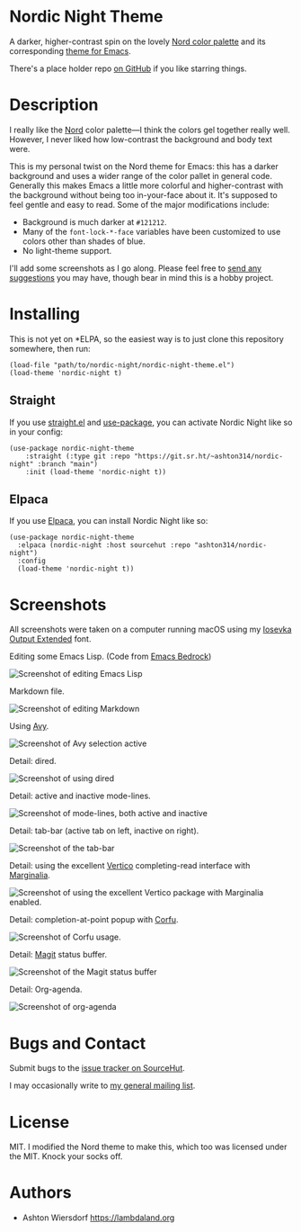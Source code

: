 # Nordic Night Theme

A darker, higher-contrast spin on the lovely [Nord color palette](https://nordtheme.com) and its corresponding [theme for Emacs](https://github.com/nordtheme/emacs).

There's a place holder repo [on GitHub](https://github.com/ashton314/nordic-night) if you like starring things.

# Description

I really like the [Nord](https://nordtheme.com) color palette—I think the colors gel together really well. However, I never liked how low-contrast the background and body text were.

This is my personal twist on the Nord theme for Emacs: this has a darker background and uses a wider range of the color pallet in general code. Generally this makes Emacs a little more colorful and higher-contrast with the background without being too in-your-face about it. It's supposed to feel gentle and easy to read. Some of the major modifications include:

 - Background is much darker at `#121212`.
 - Many of the `font-lock-*-face` variables have been customized to use colors other than shades of blue.
 - No light-theme support.

I'll add some screenshots as I go along. Please feel free to [send any suggestions](https://todo.sr.ht/~ashton314/nordic-night) you may have, though bear in mind this is a hobby project.

# Installing

This is not yet on *ELPA, so the easiest way is to just clone this repository somewhere, then run:

```emacs-lisp
(load-file "path/to/nordic-night/nordic-night-theme.el")
(load-theme 'nordic-night t)
```

## Straight

If you use [straight.el](https://github.com/radian-software/straight.el) and [use-package](https://github.com/jwiegley/use-package), you can activate Nordic Night like so in your config:

```emacs-lisp
(use-package nordic-night-theme
    :straight (:type git :repo "https://git.sr.ht/~ashton314/nordic-night" :branch "main")
    :init (load-theme 'nordic-night t))
```

## Elpaca

If you use [Elpaca](https://github.com/progfolio/elpaca), you can install Nordic Night like so:

```emacs-lisp
(use-package nordic-night-theme
  :elpaca (nordic-night :host sourcehut :repo "ashton314/nordic-night")
  :config
  (load-theme 'nordic-night t))
```

# Screenshots

All screenshots were taken on a computer running macOS using my [Iosevka Output Extended](https://sr.ht/~ashton314/iosevka-output/) font.

Editing some Emacs Lisp. (Code from [Emacs Bedrock](https://sr.ht/~ashton314/emacs-bedrock/))

![Screenshot of editing Emacs Lisp](screenshots/elisp.png)

Markdown file.

![Screenshot of editing Markdown](screenshots/markdown.png)

Using [Avy](https://github.com/abo-abo/avy).

![Screenshot of Avy selection active](screenshots/detail-avy.png)

Detail: dired.

![Screenshot of using dired](screenshots/detail-dired.png)

Detail: active and inactive mode-lines.

![Screenshot of mode-lines, both active and inactive](screenshots/detail-modelines.png)

Detail: tab-bar (active tab on left, inactive on right).

![Screenshot of the tab-bar](screenshots/detail-tab-bar.png)

Detail: using the excellent [Vertico](https://github.com/minad/vertico) completing-read interface with [Marginalia](https://github.com/minad/marginalia/).

![Screenshot of using the excellent Vertico package with Marginalia enabled.](screenshots/detail-vertico-find-file.png)

Detail: completion-at-point popup with [Corfu](https://github.com/minad/corfu).

![Screenshot of Corfu usage](screenshots/detail-corfu.png).

Detail: [Magit](https://magit.vc) status buffer.

![Screenshot of the Magit status buffer](screenshots/detail-magit.png)

Detail: Org-agenda.

![Screenshot of org-agenda](screenshots/detail-org-agenda.png)

# Bugs and Contact

Submit bugs to the [issue tracker on SourceHut](https://todo.sr.ht/~ashton314/nordic-night).

I may occasionally write to [my general mailing list](https://lists.sr.ht/~ashton314/public-inbox).

# License

MIT. I modified the Nord theme to make this, which too was licensed under the MIT. Knock your socks off.

# Authors

 - Ashton Wiersdorf https://lambdaland.org
